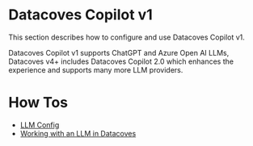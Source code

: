 # Datacoves Copilot v1

This section describes how to configure and use Datacoves Copilot v1.

Datacoves Copilot v1 supports ChatGPT and Azure Open AI LLMs, Datacoves v4+ includes Datacoves Copilot 2.0 which enhances the experience and supports many more LLM providers.

# How Tos

- [LLM Config](/how-tos/vscode/datacoves-copilot/v1-llm-config.md)
- [Working with an LLM in Datacoves](/how-tos/vscode/datacoves-copilot/v1-llm.md)
